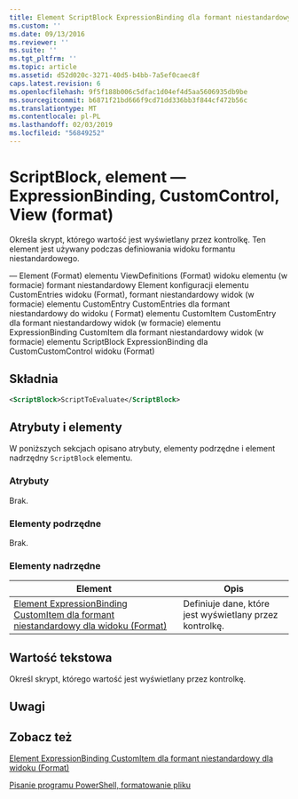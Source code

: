 ```yaml
---
title: Element ScriptBlock ExpressionBinding dla formant niestandardowy dla widoku (Format) | Dokumentacja firmy Microsoft
ms.custom: ''
ms.date: 09/13/2016
ms.reviewer: ''
ms.suite: ''
ms.tgt_pltfrm: ''
ms.topic: article
ms.assetid: d52d020c-3271-40d5-b4bb-7a5ef0caec8f
caps.latest.revision: 6
ms.openlocfilehash: 9f5f188b006c5dfac1d04ef4d5aa5606935db9be
ms.sourcegitcommit: b6871f21bd666f9cd71dd336bb3f844cf472b56c
ms.translationtype: MT
ms.contentlocale: pl-PL
ms.lasthandoff: 02/03/2019
ms.locfileid: "56849252"
---
```

# <a name="scriptblock-element-for-expressionbinding-for-customcontrol-for-view-format"></a>ScriptBlock, element — ExpressionBinding, CustomControl, View (format)

Określa skrypt, którego wartość jest wyświetlany przez kontrolkę. Ten element jest używany podczas definiowania widoku formantu niestandardowego.

— Element (Format) elementu ViewDefinitions (Format) widoku elementu (w formacie) formant niestandardowy Element konfiguracji elementu CustomEntries widoku (Format), formant niestandardowy widok (w formacie) elementu CustomEntry CustomEntries dla formant niestandardowy do widoku ( Format) elementu CustomItem CustomEntry dla formant niestandardowy widok (w formacie) elementu ExpressionBinding CustomItem dla formant niestandardowy widok (w formacie) elementu ScriptBlock ExpressionBinding dla CustomCustomControl widoku (Format)

## <a name="syntax"></a>Składnia

```xml
<ScriptBlock>ScriptToEvaluate</ScriptBlock>
```

## <a name="attributes-and-elements"></a>Atrybuty i elementy

W poniższych sekcjach opisano atrybuty, elementy podrzędne i element nadrzędny `ScriptBlock` elementu.

### <a name="attributes"></a>Atrybuty

Brak.

### <a name="child-elements"></a>Elementy podrzędne

Brak.

### <a name="parent-elements"></a>Elementy nadrzędne

|Element|Opis|
|-------------|-----------------|
|[Element ExpressionBinding CustomItem dla formant niestandardowy dla widoku (Format)](./expressionbinding-element-for-customitem-for-customcontrol-for-view-format.md)|Definiuje dane, które jest wyświetlany przez kontrolkę.|

## <a name="text-value"></a>Wartość tekstowa

Określ skrypt, którego wartość jest wyświetlany przez kontrolkę.

## <a name="remarks"></a>Uwagi

## <a name="see-also"></a>Zobacz też

[Element ExpressionBinding CustomItem dla formant niestandardowy dla widoku (Format)](./expressionbinding-element-for-customitem-for-customcontrol-for-view-format.md)

[Pisanie programu PowerShell, formatowanie pliku](./writing-a-powershell-formatting-file.md)
